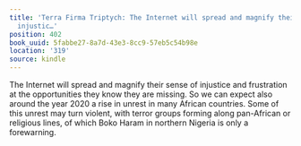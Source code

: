 ```yaml
---
title: 'Terra Firma Triptych: The Internet will spread and magnify their sense of
  injustic…'
position: 402
book_uuid: 5fabbe27-8a7d-43e3-8cc9-57eb5c54b98e
location: '319'
source: kindle
---
```


The Internet will spread and magnify their sense of injustice and frustration at the opportunities they know they are missing. So we can expect also around the year 2020 a rise in unrest in many African countries. Some of this unrest may turn violent, with terror groups forming along pan-African or religious lines, of which Boko Haram in northern Nigeria is only a forewarning.